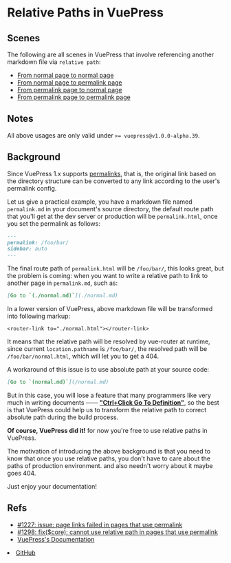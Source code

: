 

# Relative Paths in VuePress

## Scenes

The following are all scenes in VuePress that involve referencing another markdown file via `relative path`:

- [From normal page to normal page](./normal.md#from-normal-page-to-normal-page)
- [From normal page to permalink page](./normal.md#from-normal-page-to-permalink-page)
- [From permalink page to normal page](./permalink.md#from-permalink-page-to-normal-page)
- [From permalink page to permalink page](./permalink.md#from-permalink-page-to-permalink-page)

## Notes

All above usages are only valid under `>= vuepress@v1.0.0-alpha.39`.

## Background

Since VuePress 1.x supports [permalinks](https://vuepress.vuejs.org/guide/permalinks.html), that is, the original link based on the directory structure can be converted to any link according to the user's permalink config.
 
Let us give a practical example, you have a markdown file named `permalink.md` in your document's source directory, the default route path that you'll get at the dev server or production will be `permalink.html`, once you set the permalink as follows:

````markdown
---
permalink: /foo/bar/
sidebar: auto
---
````

The final route path of `permalink.html` will be `/foo/bar/`, this looks great, but the problem is coming: when you want to write a relative path to link to another page in `permalink.md`, such as:

```markdown
[Go to `(./normal.md)`](./normal.md)
```

In a lower version of VuePress, above markdown file will be transformed into following markup:

```vue
<router-link to="./normal.html"></router-link>
```

It means that the relative path will be resolved by vue-router at runtime, since current `location.pathname` is `/foo/bar/`, the resolved path will be `/foo/bar/normal.html`, which will let you to get a 404.

A workaround of this issue is to use absolute path at your source code:

```markdown
[Go to `(normal.md)`](/normal.md)
```

But in this case, you will lose a feature that many programmers like very much in writing documents —— [**"Ctrl+Click Go To Definition"**](https://code.visualstudio.com/docs/editor/editingevolved#_go-to-definition), so the best is that VuePress could help us to transform the relative path to correct absolute path during the build process.

**Of course, VuePress did it!** for now you're free to use relative paths in VuePress. 

The motivation of introducing the above background is that you need to know that once you use relative paths, you don't have to care about the paths of production environment. and also needn't worry about it maybe goes 404.
 
Just enjoy your documentation!

## Refs

- [#1227: issue: page links failed in pages that use permalink](https://github.com/vuejs/vuepress/issues/1227)
- [#1298: fix($core): cannot use relative path in pages that use permalink](https://github.com/vuejs/vuepress/issues/1227)
- [VuePress's Documentation](https://vuepress.vuejs.org/)
<li>
<a href="https://github.com/ulivz/vuepress-relative-paths" target="_blank" rel="noopener noreferrer" class="repo-link">
GitHub
<OutboundLink/></a>
</li>


